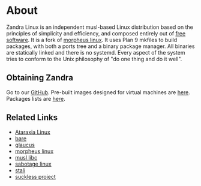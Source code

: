 # About
 
Zandra Linux is an independent musl-based Linux distribution based on
the principles of simplicity and efficiency, and composed entirely out
of  [free software](https://www.gnu.org/philosophy/free-sw.html). It
is a fork of [morpheus linux](http://morpheus.2f30.org). It uses Plan
9 mkfiles to build packages, with both a ports tree and a binary
package manager. All binaries are statically linked and there is no
systemd. Every aspect of the system tries to conform to the Unix
philosophy of "do one thing and do it well".

## Obtaining Zandra

Go to our [GitHub](https://github.com/zandralinux). Pre-built images
designed for virtual machines are [here](https://zandra.xyz/img).
Packages lists are [here](https://zandra.xyz/pkg).

## Related Links

* [Ataraxia Linux](https://ataraxialinux.github.io/)
* [bare](https://github.com/uggedal/bare/)
* [glaucus](https://www.glaucuslinux.org/)
* [morpheus linux](http://morpheus.2f30.org/)
* [musl libc](http://musl.libc.org/)
* [sabotage linux](http://sabo.xyz/)
* [stali](http://sta.li/)
* [suckless project](http://suckless.org/)
